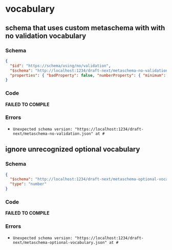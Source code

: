 # vocabulary

## schema that uses custom metaschema with with no validation vocabulary

### Schema

```json
{
  "$id": "https://schema/using/no/validation",
  "$schema": "http://localhost:1234/draft-next/metaschema-no-validation.json",
  "properties": { "badProperty": false, "numberProperty": { "minimum": 10 } }
}
```

### Code

**FAILED TO COMPILE**

### Errors

 * `Unexpected schema version: "https://localhost:1234/draft-next/metaschema-no-validation.json" at #`


## ignore unrecognized optional vocabulary

### Schema

```json
{
  "$schema": "http://localhost:1234/draft-next/metaschema-optional-vocabulary.json",
  "type": "number"
}
```

### Code

**FAILED TO COMPILE**

### Errors

 * `Unexpected schema version: "https://localhost:1234/draft-next/metaschema-optional-vocabulary.json" at #`

